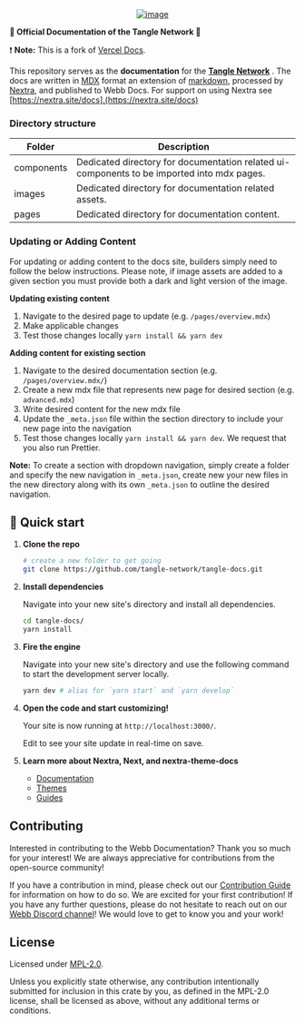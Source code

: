 <div align="center">
  <a href="https://www.tangle.tools/">
    <img src="https://github.com/tangle-network/tangle-docs/assets/38070512/12b7b949-89be-4c9d-9be1-2115d2ea15a2" alt="image" />
  </a>
</div>

<p align="left">
    <strong>🚀 Official Documentation of the Tangle Network 🚀 </strong>
</p>

<!-- Badges -->

<!-- Description -->

❗ **Note:** This is a fork of [Vercel Docs](https://github.com/vercel/turbo/tree/main/docs).

This repository serves as the **documentation** for the **[Tangle Network](https://www.Tangle.tools/)** . The docs are written in [MDX](https://mdxjs.com/) format an extension of [markdown](https://www.markdownguide.org/), processed by [Nextra](https://github.com/shuding/nextra/tree/main), and published to Webb Docs. For support on using Nextra see [https://nextra.site/docs].(https://nextra.site/docs)

### Directory structure

| Folder     | Description                                                                                |
| ---------- | ------------------------------------------------------------------------------------------ |
| components | Dedicated directory for documentation related ui-components to be imported into mdx pages. |
| images     | Dedicated directory for documentation related assets.                                      |
| pages      | Dedicated directory for documentation content.                                             |

### Updating or Adding Content

For updating or adding content to the docs site, builders simply need to follow the below instructions. Please note,
if image assets are added to a given section you must provide both a dark and light version of the image.

**Updating existing content**

1. Navigate to the desired page to update (e.g. `/pages/overview.mdx`)
2. Make applicable changes
3. Test those changes locally `yarn install && yarn dev`

**Adding content for existing section**

1. Navigate to the desired documentation section (e.g. `/pages/overview.mdx/`)
2. Create a new mdx file that represents new page for desired section (e.g. `advanced.mdx`)
3. Write desired content for the new mdx file
4. Update the `_meta.json` file within the section directory to include your new page into the navigation
5. Test those changes locally `yarn install && yarn dev`. We request that you also run Prettier.

**Note:** To create a section with dropdown navigation, simply create a folder and specify the new navigation in `_meta.json`, create new your new files in the new directory along with its own `_meta.json` to outline the desired
navigation.

## 🚀 Quick start

1.  **Clone the repo**

    ```bash
    # create a new folder to get going
    git clone https://github.com/tangle-network/tangle-docs.git
    ```

2.  **Install dependencies**

    Navigate into your new site's directory and install all dependencies.

    ```bash
    cd tangle-docs/
    yarn install
    ```

3.  **Fire the engine**

    Navigate into your new site's directory and use the following command to start the development server locally.

    ```bash
    yarn dev # alias for `yarn start` and `yarn develop`
    ```

4.  **Open the code and start customizing!**

    Your site is now running at `http://localhost:3000/`.

    Edit to see your site update in real-time on save.

5.  **Learn more about Nextra, Next, and nextra-theme-docs**

    - [Documentation](https://nextra.site/docs)
    - [Themes](https://nextra.site/docs/docs-theme)
    - [Guides](https://nextra.site/docs/guide)

<h2 id="contribute"> Contributing </h2>

Interested in contributing to the Webb Documentation? Thank you so much for your interest! We are always appreciative for contributions from the open-source community!

If you have a contribution in mind, please check out our [Contribution Guide](./.github/CONTRIBUTING.md) for information on how to do so. We are excited for your first contribution! If you have any further questions, please do not hesitate to reach out on our [Webb Discord channel](https://discord.com/invite/cv8EfJu3Tn)! We would love to get to know you and your work!

<h2 id="license"> License </h2>

Licensed under <a href="LICENSE">MPL-2.0</a>.

Unless you explicitly state otherwise, any contribution intentionally submitted for inclusion in this crate by you, as defined in the MPL-2.0 license, shall be licensed as above, without any additional terms or conditions.
